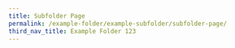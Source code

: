 ```yaml
---
title: Subfolder Page
permalink: /example-folder/example-subfolder/subfolder-page/
third_nav_title: Example Folder 123
---
```

